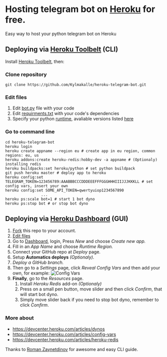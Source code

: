 # Hosting telegram bot on [Heroku](https://heroku.com) for free.
Easy way to host your python telegram bot on Heroku

## Deploying via [Heroku Toolbelt](https://toolbelt.heroku.com/) (CLI)
Install [Heroku Toolbelt](https://toolbelt.heroku.com/), then:
### Clone repository
`git clone https://github.com/Kylmakalle/heroku-telegram-bot.git`
### Edit files
1. Edit [bot.py](https://github.com/Kylmakalle/heroku-telegram-bot/blob/master/bot.py) file with your code
2. Edit [requirments.txt](https://github.com/Kylmakalle/heroku-telegram-bot/blob/master/requirements.txt) with your code's dependencies
3. Specify your python [runtime](https://github.com/Kylmakalle/heroku-telegram-bot/blob/master/runtime.txt), avaliable versions listed [here](https://devcenter.heroku.com/articles/python-runtimes)

### Go to command line
```
cd heroku-telegram-bot
heroku login
heroku create appname --region eu # create app in eu region, common regions: eu, us
heroku addons:create heroku-redis:hobby-dev -a appname # (Optionaly) installing redis
heroku buildpacks:set heroku/python # set python buildpack
git push heroku master # deploy app to heroku
heroku config:set TELEGRAM_TOKEN=123456789:AAABBBCCCDDDEEEFFFGGGHHHIIIJJJKKKLL # set config vars, insert your own
heroku config:set SOME_API_TOKEN=qwertyuiop1234567890
                ...
heroku ps:scale bot=1 # start 1 bot dyno
heroku ps:stop bot # or stop bot dyno
```

## Deploying via [Heroku Dashboard](https://dashboard.heroku.com) (GUI)
1. [Fork](https://github.com/Kylmakalle/heroku-telegram-bot/fork) this repo to your account. 
2. [Edit files](https://github.com/Kylmakalle/heroku-telegram-bot/new/master?readme=1#edit-files)
3. Go to [Dashboard](https://dashboard.heroku.com), login, Press _New_ and choose _Create new app._
4. Fill in an _App Name_ and choose _Runtime Region._
5. Connect your GitHub repo at _Deploy_ page.
6. Setup **Automatics deploys** _(Optionaly)._
7. _Deploy a GitHub branch._
8. Then go to a _Settings_ page, click _Reveal Config Vars_ and then add your own, for example:
![Config Vars](http://i.imgur.com/C3cmphh.png)
9. **Finally**, go to the _Resources_ page.
    1. Install _Heroku Redis_ add-on _(Optionaly)_
    2. Press on a small pen button, move slider and then click _Confirm_, that will start bot dyno.
    3. Simply move slider back if you need to stop bot dyno, remember to click _Confirm_.

### More about
- https://devcenter.heroku.com/articles/dynos
- https://devcenter.heroku.com/articles/config-vars
- https://devcenter.heroku.com/articles/heroku-redis

Thanks to [Roman Zaynetdinov](https://github.com/zaynetro) for awesome and easy CLI guide.
